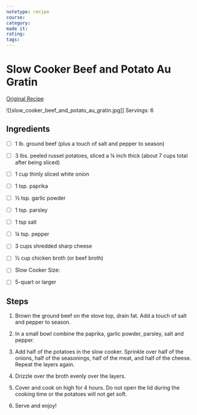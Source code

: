 ```yaml
---
notetype: recipe
course:
category:
made it:
rating:
tags:
---
```

# Slow Cooker Beef and Potato Au Gratin

[Original Recipe](https://www.themagicalslowcooker.com/slow-cooker-beef-and-potato-au-gratin)

![[slow_cooker_beef_and_potato_au_gratin.jpg]]
Servings: 6

## Ingredients
- [ ] 1 lb. ground beef (plus a touch of salt and pepper to season)- [ ] 3 lbs. peeled russet potatoes, sliced a ¼ inch thick (about 7 cups total after being sliced)- [ ] 1 cup thinly sliced white onion- [ ] 1 tsp. paprika- [ ] ½ tsp. garlic powder- [ ] 1 tsp. parsley- [ ] 1 tsp salt- [ ] ¼ tsp. pepper- [ ] 3 cups shredded sharp cheese- [ ] ½ cup chicken broth (or beef broth)- [ ] Slow Cooker Size:- [ ] 5-quart or larger

## Steps
1) Brown the ground beef on the stove top, drain fat. Add a touch of salt and pepper to season.

2) In a small bowl combine the paprika, garlic powder, parsley, salt and pepper.

3) Add half of the potatoes in the slow cooker. Sprinkle over half of the onions, half of the seasonings, half of the meat, and half of the cheese. Repeat the layers again.

4) Drizzle over the broth evenly over the layers.

5) Cover and cook on high for 4 hours. Do not open the lid during the cooking time or the potatoes will not get soft.

6) Serve and enjoy!

